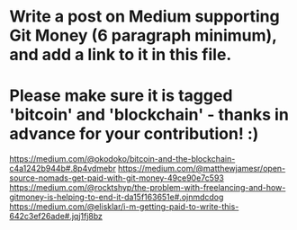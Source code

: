 # Write a post on Medium supporting Git Money (6 paragraph minimum), and add a link to it in this file.
# Please make sure it is tagged 'bitcoin' and 'blockchain' - thanks in advance for your contribution! :)

https://medium.com/@okodoko/bitcoin-and-the-blockchain-c4a1242b944b#.8p4vdmebr
https://medium.com/@matthewjamesr/open-source-nomads-get-paid-with-git-money-49ce90e7c593
https://medium.com/@rocktshyp/the-problem-with-freelancing-and-how-gitmoney-is-helping-to-end-it-da15f163651e#.ojnmdcdog
https://medium.com/@elisklar/i-m-getting-paid-to-write-this-642c3ef26ade#.jqj1fj8bz
